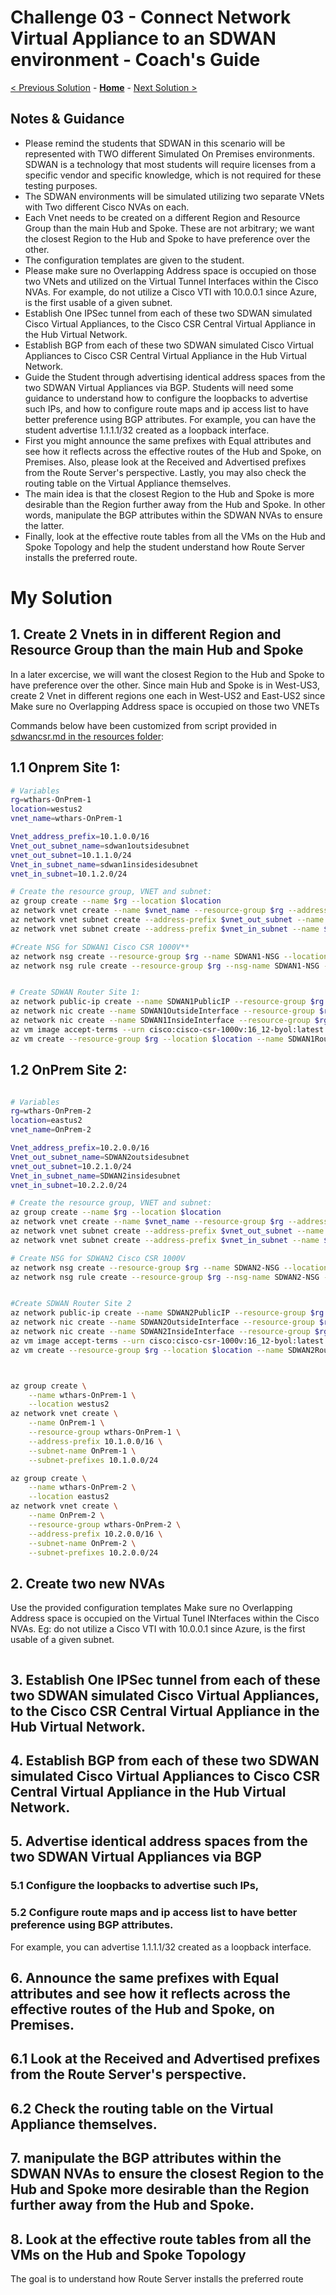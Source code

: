 # Challenge 03 - Connect Network Virtual Appliance to an SDWAN environment - Coach's Guide 

[< Previous Solution](./Solution-02.md) - **[Home](./README.md)** - [Next Solution >](./Solution-04.md)

## Notes & Guidance
- Please remind the students that SDWAN in this scenario will be represented with TWO different Simulated On Premises environments. SDWAN is a technology that most students will require licenses from a specific vendor and specific knowledge, which is not required for these testing purposes.
- The SDWAN environments will be simulated utilizing two separate VNets with Two different Cisco NVAs on each.
- Each Vnet needs to be created on a different Region and Resource Group than the main Hub and Spoke. These are not arbitrary; we want the closest Region to the Hub and Spoke to have preference over the other.
- The configuration templates are given to the student.
- Please make sure no Overlapping Address space is occupied on those two VNets and utilized on the Virtual Tunnel Interfaces within the Cisco NVAs. For example, do not utilize a Cisco VTI with 10.0.0.1 since Azure, is the first usable of a given subnet.
- Establish One IPSec tunnel from each of these two SDWAN simulated Cisco Virtual Appliances, to the Cisco CSR Central Virtual Appliance in the Hub Virtual Network.
- Establish BGP from each of these two SDWAN simulated Cisco Virtual Appliances to Cisco CSR Central Virtual Appliance in the Hub Virtual Network.
- Guide the Student through advertising identical address spaces from the two SDWAN Virtual Appliances via BGP. Students will need some guidance to understand how to configure the loopbacks to advertise such IPs, and how to configure route maps and ip access list to have better preference using BGP attributes. For example, you can have the student advertise 1.1.1.1/32 created as a loopback interface.
- First you might announce the same prefixes with Equal attributes and see how it reflects across the effective routes of the Hub and Spoke, on Premises. Also, please look at the Received and Advertised prefixes from the Route Server's perspective. Lastly, you may also check the routing table on the Virtual Appliance themselves.
- The main idea is that the closest Region to the Hub and Spoke is more desirable than the Region further away from the Hub and Spoke. In other words, manipulate the BGP attributes within the SDWAN NVAs to ensure the latter.
- Finally, look at the effective route tables from all the VMs on the Hub and Spoke Topology and help the student understand how Route Server installs the preferred route.

# My Solution
## 1. Create 2 Vnets in in different Region and Resource Group than the main Hub and Spoke 
In a later excercise, we will want the closest Region to the Hub and Spoke to have preference over the other. Since main Hub and Spoke is in West-US3, create 2 Vnet in different regions one each in West-US2 and East-US2 since 
Make sure no Overlapping Address space is occupied on those two VNETs

Commands below have been customized from script provided in [sdwancsr.md in the resources folder](../Student/Resources/sdwancsr.md):

## 1.1 Onprem Site 1:

```bash
# Variables
rg=wthars-OnPrem-1
location=westus2
vnet_name=wthars-OnPrem-1

Vnet_address_prefix=10.1.0.0/16
Vnet_out_subnet_name=sdwan1outsidesubnet
vnet_out_subnet=10.1.1.0/24
Vnet_in_subnet_name=sdwan1insidesidesubnet
vnet_in_subnet=10.1.2.0/24

# Create the resource group, VNET and subnet:
az group create --name $rg --location $location
az network vnet create --name $vnet_name --resource-group $rg --address-prefix $Vnet_address_prefix
az network vnet subnet create --address-prefix $vnet_out_subnet --name $Vnet_out_subnet_name --resource-group $rg --vnet-name $vnet_name
az network vnet subnet create --address-prefix $vnet_in_subnet --name $Vnet_in_subnet_name --resource-group $rg --vnet-name $vnet_name

#Create NSG for SDWAN1 Cisco CSR 1000V**
az network nsg create --resource-group $rg --name SDWAN1-NSG --location $location
az network nsg rule create --resource-group $rg --nsg-name SDWAN1-NSG --name all --access Allow --protocol "*" --direction Inbound --priority 100 --source-address-prefix "*" --source-port-range "*" --destination-address-prefix "*" --destination-port-range "*"


# Create SDWAN Router Site 1:
az network public-ip create --name SDWAN1PublicIP --resource-group $rg --idle-timeout 30 --allocation-method Static
az network nic create --name SDWAN1OutsideInterface --resource-group $rg --subnet $Vnet_out_subnet_name --vnet $vnet_name --public-ip-address SDWAN1PublicIP --ip-forwarding true --network-security-group SDWAN1-NSG
az network nic create --name SDWAN1InsideInterface --resource-group $rg --subnet $Vnet_in_subnet_name --vnet $vnet_name --ip-forwarding true --network-security-group SDWAN1-NSG
az vm image accept-terms --urn cisco:cisco-csr-1000v:16_12-byol:latest
az vm create --resource-group $rg --location $location --name SDWAN1Router --size Standard_D2_v2 --nics SDWAN1OutsideInterface SDWAN1InsideInterface  --image cisco:cisco-csr-1000v:16_12-byol:latest --admin-username azureuser --admin-password Msft123Msft123 --no-wait
```

## 1.2 OnPrem Site 2:
```bash

# Variables
rg=wthars-OnPrem-2
location=eastus2
vnet_name=OnPrem-2

Vnet_address_prefix=10.2.0.0/16
Vnet_out_subnet_name=SDWAN2outsidesubnet
vnet_out_subnet=10.2.1.0/24
Vnet_in_subnet_name=SDWAN2insidesubnet
vnet_in_subnet=10.2.2.0/24

# Create the resource group, VNET and subnet:
az group create --name $rg --location $location
az network vnet create --name $vnet_name --resource-group $rg --address-prefix $Vnet_address_prefix
az network vnet subnet create --address-prefix $vnet_out_subnet --name $Vnet_out_subnet_name --resource-group $rg --vnet-name $vnet_name
az network vnet subnet create --address-prefix $vnet_in_subnet --name $Vnet_in_subnet_name --resource-group $rg --vnet-name $vnet_name

# Create NSG for SDWAN2 Cisco CSR 1000V
az network nsg create --resource-group $rg --name SDWAN2-NSG --location $location
az network nsg rule create --resource-group $rg --nsg-name SDWAN2-NSG --name all --access Allow --protocol "*" --direction Inbound --priority 100 --source-address-prefix "*" --source-port-range "*" --destination-address-prefix "*" --destination-port-range "*"


#Create SDWAN Router Site 2
az network public-ip create --name SDWAN2PublicIP --resource-group $rg --idle-timeout 30 --allocation-method Static
az network nic create --name SDWAN2OutsideInterface --resource-group $rg --subnet $Vnet_out_subnet_name --vnet $vnet_name --public-ip-address SDWAN2PublicIP --ip-forwarding true --network-security-group SDWAN2-NSG
az network nic create --name SDWAN2InsideInterface --resource-group $rg --subnet $Vnet_in_subnet_name --vnet $vnet_name --ip-forwarding true --network-security-group SDWAN2-NSG
az vm image accept-terms --urn cisco:cisco-csr-1000v:16_12-byol:latest
az vm create --resource-group $rg --location $location --name SDWAN2Router --size Standard_D2_v2 --nics SDWAN2OutsideInterface SDWAN2InsideInterface  --image cisco:cisco-csr-1000v:16_12-byol:latest --admin-username azureuser --admin-password Msft123Msft123 --no-wait



az group create \
    --name wthars-OnPrem-1 \
    --location westus2
az network vnet create \
    --name OnPrem-1 \
    --resource-group wthars-OnPrem-1 \
    --address-prefix 10.1.0.0/16 \
    --subnet-name OnPrem-1 \
    --subnet-prefixes 10.1.0.0/24

az group create \
    --name wthars-OnPrem-2 \
    --location eastus2
az network vnet create \
    --name OnPrem-2 \
    --resource-group wthars-OnPrem-2 \
    --address-prefix 10.2.0.0/16 \
    --subnet-name OnPrem-2 \
    --subnet-prefixes 10.2.0.0/24
```

## 2. Create two new NVAs
Use the provided configuration templates
Make sure no Overlapping Address space is occupied on the Virtual Tunel INterfaces within the Cisco NVAs. Eg: do not utilize a Cisco VTI with 10.0.0.1 since Azure, is the first usable of a given subnet.

```bash


```

## 3. Establish One IPSec tunnel from each of these two SDWAN simulated Cisco Virtual Appliances, to the Cisco CSR Central Virtual Appliance in the Hub Virtual Network.

## 4. Establish BGP from each of these two SDWAN simulated Cisco Virtual Appliances to Cisco CSR Central Virtual Appliance in the Hub Virtual Network.

## 5. Advertise identical address spaces from the two SDWAN Virtual Appliances via BGP
### 5.1 Configure the loopbacks to advertise such IPs, 
### 5.2 Configure route maps and ip access list to have better preference using BGP attributes. 
For example, you can  advertise 1.1.1.1/32 created as a loopback interface.

## 6. Announce the same prefixes with Equal attributes and see how it reflects across the effective routes of the Hub and Spoke, on Premises. 

## 6.1 Look at the Received and Advertised prefixes from the Route Server's perspective. 

## 6.2 Check the routing table on the Virtual Appliance themselves.

## 7. manipulate the BGP attributes within the SDWAN NVAs to ensure the closest Region to the Hub and Spoke  more desirable than the Region further away from the Hub and Spoke.

## 8. Look at the effective route tables from all the VMs on the Hub and Spoke Topology 
The goal is to understand how Route Server installs the preferred route
